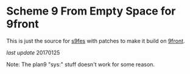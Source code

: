 # Scheme 9 From Empty Space for 9front #

This is just the source for [s9fes](http://www.t3x.org/s9fes) with patches to make it build on [9front](http://www.9front.org).

*last update* 20170125

Note: The plan9 "sys:" stuff doesn't work for some reason.